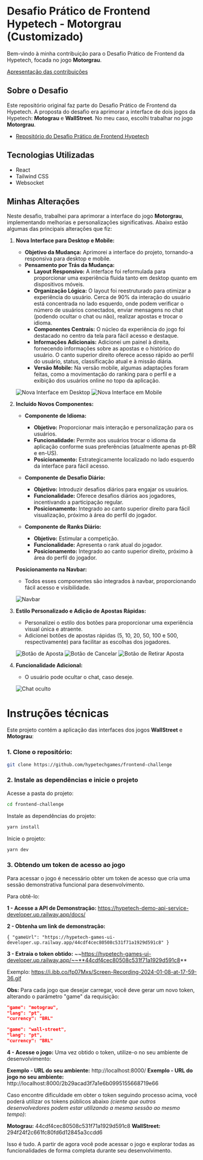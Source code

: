 # Desafio Prático de Frontend Hypetech - Motorgrau (Customizado)

Bem-vindo à minha contribuição para o Desafio Prático de Frontend da Hypetech, focada no jogo **Motorgrau**.

[Apresentação das contribuições](https://youtu.be/EafBSnSQ7iM)

## Sobre o Desafio

Este repositório original faz parte do Desafio Prático de Frontend da Hypetech. A proposta do desafio era aprimorar a interface de dois jogos da Hypetech: **Motograu** e **WallStreet**. No meu caso, escolhi trabalhar no jogo **Motorgrau**.

- [Repositório do Desafio Prático de Frontend Hypetech](https://github.com/hypetechgames/frontend-challenge)

## Tecnologias Utilizadas

- React
- Tailwind CSS
- Websocket

## Minhas Alterações

Neste desafio, trabalhei para aprimorar a interface do jogo **Motorgrau**, implementando melhorias e personalizações significativas. Abaixo estão algumas das principais alterações que fiz:

1. **Nova Interface para Desktop e Mobile:**

   - **Objetivo da Mudança:** Aprimorei a interface do projeto, tornando-a responsiva para desktop e mobile.
   - **Pensamento por Trás da Mudança:**
     - **Layout Responsivo:** A interface foi reformulada para proporcionar uma experiência fluida tanto em desktop quanto em dispositivos móveis.
     - **Organização Lógica:** O layout foi reestruturado para otimizar a experiência do usuário. Cerca de 90% da interação do usuário está concentrada no lado esquerdo, onde podem verificar o número de usuários conectados, enviar mensagens no chat (podendo ocultar o chat ou não), realizar apostas e trocar o idioma.
     - **Componentes Centrais:** O núcleo da experiência do jogo foi destacado no centro da tela para fácil acesso e destaque.
     - **Informações Adicionais:** Adicionei um painel à direita, fornecendo informações sobre as apostas e o histórico do usuário. O canto superior direito oferece acesso rápido ao perfil do usuário, status, classificação atual e à missão diária.
     - **Versão Mobile:** Na versão mobile, algumas adaptações foram feitas, como a movimentação do ranking para o perfil e a exibição dos usuários online no topo da aplicação.

   ![Nova Interface em Desktop](screenshots/desktop.png)
   ![Nova Interface em Mobile](screenshots/mobile.png)

2. **Incluído Novos Componentes:**

   - **Componente de Idioma:**

     - **Objetivo:** Proporcionar mais interação e personalização para os usuários.
     - **Funcionalidade:** Permite aos usuários trocar o idioma da aplicação conforme suas preferências (atualmente apenas pt-BR e en-US).
     - **Posicionamento:** Estrategicamente localizado no lado esquerdo da interface para fácil acesso.

   - **Componente de Desafio Diário:**

     - **Objetivo:** Introduzir desafios diários para engajar os usuários.
     - **Funcionalidade:** Oferece desafios diários aos jogadores, incentivando a participação regular.
     - **Posicionamento:** Integrado ao canto superior direito para fácil visualização, próximo à área do perfil do jogador.

   - **Componente de Ranks Diário:**
     - **Objetivo:** Estimular a competição.
     - **Funcionalidade:** Apresenta o rank atual do jogador.
     - **Posicionamento:** Integrado ao canto superior direito, próximo à área do perfil do jogador.

   **Posicionamento na Navbar:**

   - Todos esses componentes são integrados à navbar, proporcionando fácil acesso e visibilidade.

   ![Navbar](screenshots/navbar.png)

3. **Estilo Personalizado e Adição de Apostas Rápidas:**

   - Personalizei o estilo dos botões para proporcionar uma experiência visual única e atraente.
   - Adicionei botões de apostas rápidas (5, 10, 20, 50, 100 e 500, respectivamente) para facilitar as escolhas dos jogadores.

   ![Botão de Aposta](screenshots/bet-button.png)
   ![Botão de Cancelar](screenshots/cancel-button.png)
   ![Botão de Retirar Aposta](screenshots/withdraw-button.png)

4. **Funcionalidade Adicional:**

   - O usuário pode ocultar o chat, caso deseje.

   ![Chat oculto](screenshots/hidden-chat.png)

# Instruções técnicas

Este projeto contém a aplicação das interfaces dos jogos **WallStreet** e **Motograu**:

### 1. Clone o repositório:

```bash
git clone https://github.com/hypetechgames/frontend-challenge
```

### 2. Instale as dependências e inicie o projeto

Acesse a pasta do projeto:

```bash
cd frontend-challenge
```

Instale as dependências do projeto:

```bash
yarn install
```

Inicie o projeto:

```bash
yarn dev
```

### 3. Obtendo um token de acesso ao jogo

Para acessar o jogo é necessário obter um token de acesso que cria uma sessão demonstrativa funcional para desenvolvimento.

Para obtê-lo:

**1 - Acesse a API de Demonstração:**
https://hypetech-demo-api-service-developer.up.railway.app/docs/

**2 - Obtenha um link de demonstração:**

    { "gameUrl": "https://hypetech-games-ui-developer.up.railway.app/44cdf4cec80508c531f71a1929d591c8" }

**3 - Extraia o token obtido:**
~~https://hypetech-games-ui-developer.up.railway.app/~~**44cdf4cec80508c531f71a1929d591c8**

Exemplo: https://i.ibb.co/fp07Mxs/Screen-Recording-2024-01-08-at-17-59-36.gif

**Obs:** Para cada jogo que desejar carregar, você deve gerar um novo token, alterando o parâmetro "game" da requisição:

```json
"game": "motograu",
"lang": "pt",
"currency": "BRL"
```

```json
"game": "wall-street",
"lang": "pt",
"currency": "BRL"
```

**4 - Acesse o jogo:**
Uma vez obtido o token, utilize-o no seu ambiente de desenvolvimento:

**Exemplo - URL do seu ambiente:** http://localhost:8000/
**Exemplo - URL do jogo no seu ambiente:** http://localhost:8000/2b29acad3f7a1e6b0995155668719e66

Caso encontre dificuldade em obter o token seguindo processo acima, você poderá utilizar os tokens públicos abaixo _(ciente que outros desenvolvedores podem estar utilizando a mesma sessão ao mesmo tempo)_:

**Motograu:** 44cdf4cec80508c531f71a1929d591c8
**WallStreet:** 294f24f2c661fc80fd6d12845a3ccdd6

Isso é tudo. A partir de agora você pode acessar o jogo e explorar todas as funcionalidades de forma completa durante seu desenvolvimento.
